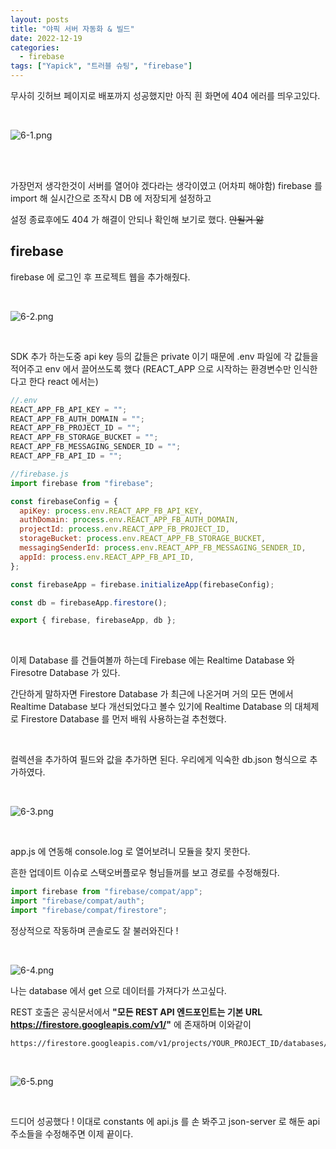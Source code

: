 ```yaml
---
layout: posts
title: "야픽 서버 자동화 & 빌드"
date: 2022-12-19
categories:
  - firebase
tags: ["Yapick", "트러블 슈팅", "firebase"]
---
```


무사히 깃허브 페이지로 배포까지 성공했지만 아직 흰 화면에 404 에러를 띄우고있다.

<br>

![6-1.png](/assets/img/6-1.png)

<br>
<br>

가장먼저 생각한것이 서버를 열어야 겠다라는 생각이였고 (어차피 해야함) firebase 를 import 해 실시간으로 조작시 DB 에 저장되게 설정하고

설정 종료후에도 404 가 해결이 안되나 확인해 보기로 했다. ~~안될거 앎~~

## firebase

firebase 에 로그인 후 프로젝트 웹을 추가해줬다.

<br>

![6-2.png](/assets/img/6-2.png)

<br>

SDK 추가 하는도중 api key 등의 값들은 private 이기 때문에 .env 파일에 각 값들을 적어주고 env 에서 끌어쓰도록 했다 (REACT_APP 으로 시작하는 환경변수만 인식한다고 한다 react 에서는)

```javascript
//.env
REACT_APP_FB_API_KEY = "";
REACT_APP_FB_AUTH_DOMAIN = "";
REACT_APP_FB_PROJECT_ID = "";
REACT_APP_FB_STORAGE_BUCKET = "";
REACT_APP_FB_MESSAGING_SENDER_ID = "";
REACT_APP_FB_API_ID = "";

//firebase.js
import firebase from "firebase";

const firebaseConfig = {
  apiKey: process.env.REACT_APP_FB_API_KEY,
  authDomain: process.env.REACT_APP_FB_AUTH_DOMAIN,
  projectId: process.env.REACT_APP_FB_PROJECT_ID,
  storageBucket: process.env.REACT_APP_FB_STORAGE_BUCKET,
  messagingSenderId: process.env.REACT_APP_FB_MESSAGING_SENDER_ID,
  appId: process.env.REACT_APP_FB_API_ID,
};

const firebaseApp = firebase.initializeApp(firebaseConfig);

const db = firebaseApp.firestore();

export { firebase, firebaseApp, db };
```

<br>

이제 Database 를 건들여볼까 하는데 Firebase 에는 Realtime Database 와 Firesotre Database 가 있다.

간단하게 말하자면 Firestore Database 가 최근에 나온거며 거의 모든 면에서 Realtime Database 보다 개선되었다고 볼수 있기에 Realtime Database 의 대체제로 Firestore Database 를 먼저 배워 사용하는걸 추천했다.

<br>

컬렉션을 추가하여 필드와 값을 추가하면 된다. 우리에게 익숙한 db.json 형식으로 추가하였다.

<br>

![6-3.png](/assets/img/6-3.png)

<br>

app.js 에 연동해 console.log 로 열어보려니 모듈을 찾지 못한다.

흔한 업데이트 이슈로 스택오버플로우 형님들꺼를 보고 경로를 수정해줬다.

```javascript
import firebase from "firebase/compat/app";
import "firebase/compat/auth";
import "firebase/compat/firestore";
```

정상적으로 작동하며 콘솔로도 잘 불러와진다 !

<br>

![6-4.png](/assets/img/6-4.png)

나는 database 에서 get 으로 데이터를 가져다가 쓰고싶다.

REST 호출은 공식문서에서 **"모든 REST API 엔드포인트는 기본 URL https://firestore.googleapis.com/v1/"** 에 존재하며 이와같이

```
https://firestore.googleapis.com/v1/projects/YOUR_PROJECT_ID/databases/(default)/documents/cities/LA
```

<br>

![6-5.png](/assets/img/6-5.png)

<br>

드디어 성공했다 ! 이대로 constants 에 api.js 를 손 봐주고 json-server 로 해둔 api 주소들을 수정해주면 이제 끝이다.

<br>
